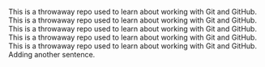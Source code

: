 This is a throwaway repo used to learn about working with Git and GitHub.
This is a throwaway repo used to learn about working with Git and GitHub.
This is a throwaway repo used to learn about working with Git and GitHub.
This is a throwaway repo used to learn about working with Git and GitHub.
This is a throwaway repo used to learn about working with Git and GitHub.
Adding another sentence.
